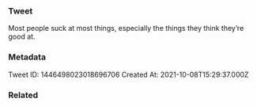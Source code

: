 ### Tweet
Most people suck at most things, especially the things they think they’re good at.

### Metadata
Tweet ID: 1446498023018696706
Created At: 2021-10-08T15:29:37.000Z

### Related

